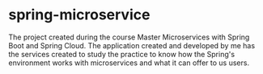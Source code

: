 # spring-microservice
The project created during the course Master Microservices with Spring Boot and Spring Cloud. The application created and developed by me has the
services created to study the practice to know how the Spring's environment works with microservices and what it can offer to us users.
